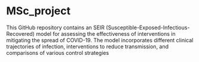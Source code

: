 # MSc_project
This GitHub repository contains an SEIR (Susceptible-Exposed-Infectious-Recovered) model for assessing the effectiveness of interventions in mitigating the spread of COVID-19. The model incorporates different clinical trajectories of infection, interventions to reduce transmission, and comparisons of various control strategies

